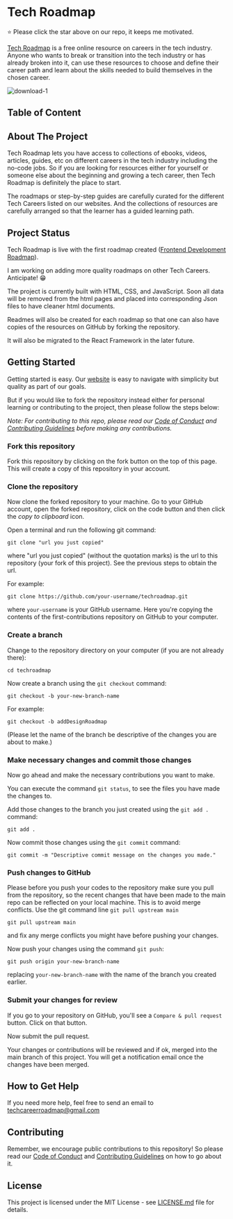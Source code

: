 # Tech Roadmap

⭐ Please click the star above on our repo, it keeps me motivated.

[Tech Roadmap](https://techroadmap.netlify.app) is a free online resource on careers in the tech industry. 
Anyone who wants to break or transition into the tech industry or has already broken into it, 
can use these resources to choose and define their career path and learn about the skills needed to build themselves in the chosen career.

<img src="https://i.ibb.co/KVJWT3L/download-1.jpg" alt="download-1" border="0">

## Table of Content

## About The Project
Tech Roadmap lets you have access to collections of ebooks, videos, articles, guides, etc on different careers in the tech industry including the no-code jobs. 
So if you are looking for resources either for yourself or someone else about the beginning and growing a tech career, then Tech Roadmap is definitely the place to start.

The roadmaps or step-by-step guides are carefully curated for the different Tech Careers listed on our websites. And the collections of resources are carefully arranged so that the learner has a guided learning path.

<!-- You can read more about what inspired Tech Roadmap in my [article](https://blog.timonwa.com/tech-roadmap-everything-you-need-to-help-you-choose-and-learn-a-career-in-tech). -->

## Project Status
Tech Roadmap is live with the first roadmap created ([Frontend Development Roadmap](https://techroadmap.netlify.app/html/careers/frontend.html)).

I am working on adding more quality roadmaps on other Tech Careers. Anticipate! 😁

The project is currently built with HTML, CSS, and JavaScript. Soon all data will be removed from the html pages and placed into corresponding Json files to have cleaner html documents.

Readmes will also be created for each roadmap so that one can also have copies of the resources on GitHub by forking the repository.
 
It will also be migrated to the React Framework in the later future.

## Getting Started
Getting started is easy. Our [website](https://techroadmap.netlify.app) is easy to navigate with simplicity but quality as part of our goals.

But if you would like to fork the repository instead either for personal learning or contributing to the project, then please follow the steps below:

*Note: For contributing to this repo, please read our [Code of Conduct](https://github.com/Timonwa/techroadmap/blob/main/CODE_OF_CONDUCT.md) and [Contributing Guidelines](https://github.com/Timonwa/techroadmap/blob/main/CONTRIBUTING.md) before making any contributions.* 

### Fork this repository

Fork this repository by clicking on the fork button on the top of this page.
This will create a copy of this repository in your account.

### Clone the repository

Now clone the forked repository to your machine. Go to your GitHub account, open the forked repository, click on the code button and then click the _copy to clipboard_ icon.

Open a terminal and run the following git command:

```
git clone "url you just copied"
```

where "url you just copied" (without the quotation marks) is the url to this repository (your fork of this project). See the previous steps to obtain the url.

For example:

```
git clone https://github.com/your-username/techroadmap.git
```

where `your-username` is your GitHub username. Here you're copying the contents of the first-contributions repository on GitHub to your computer.

### Create a branch

Change to the repository directory on your computer (if you are not already there):

```
cd techroadmap
```

Now create a branch using the `git checkout` command:

```
git checkout -b your-new-branch-name
```

For example:

```
git checkout -b addDesignRoadmap
```

(Please let the name of the branch be descriptive of the changes you are about to make.)

### Make necessary changes and commit those changes

Now go ahead and make the necessary contributions you want to make.

You can execute the command `git status`, to see the files you have made the changes to.

Add those changes to the branch you just created using the `git add .` command:

```
git add .
```

Now commit those changes using the `git commit` command:

```
git commit -m "Descriptive commit message on the changes you made."
```

### Push changes to GitHub

Please before you push your codes to the repository make sure you pull from the repository, so the recent changes that have been made to the main repo can be reflected on your local machine. This is to avoid merge conflicts. Use the git command line `git pull upstream main`

```
git pull upstream main
```

and fix any merge conflicts you might have before pushing your changes.

Now push your changes using the command `git push`:

```
git push origin your-new-branch-name
```

replacing `your-new-branch-name` with the name of the branch you created earlier.

### Submit your changes for review

If you go to your repository on GitHub, you'll see a `Compare & pull request` button. Click on that button.

Now submit the pull request.

Your changes or contributions will be reviewed and if ok, merged into the main branch of this project. You will get a notification email once the changes have been merged.

## How to Get Help
If you need more help, feel free to send an email to <a href="mailto:techcareerroadmap@gmail.com">techcareerroadmap@gmail.com</a>

## Contributing
Remember, we encourage public contributions to this repository! So please read our [Code of Conduct](https://github.com/Timonwa/techroadmap/blob/main/CODE_OF_CONDUCT.md) and [Contributing Guidelines](https://github.com/Timonwa/techroadmap/blob/main/CONTRIBUTING.md) on how to go about it.

## License

This project is licensed under the MIT License - see [LICENSE.md](https://github.com/Timonwa/techroadmap/blob/main/LICENSE) file for details.

<!-- ## Authors
Timonwa 
Also see the list of contributors who participated in this project. -->
